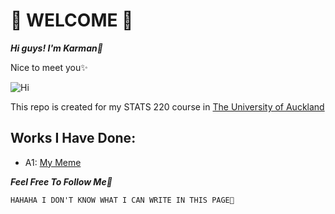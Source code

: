 # 🌟 WELCOME 🌟

***Hi guys! I'm Karman🐑***

Nice to meet you✨

![Hi](https://c.tenor.com/Q4y227Xead8AAAAM/llama-cute.gif)

This repo is created for my STATS 220 course in [The University of Auckland](https://www.auckland.ac.nz)

## Works I Have Done:
- A1: [My Meme]()

***Feel Free To Follow Me💜***


`HAHAHA I DON'T KNOW WHAT I CAN WRITE IN THIS PAGE🥲`
